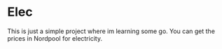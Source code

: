 # Elec

This is just a simple project where im learning some go.
You can get the prices in Nordpool for electricity.
